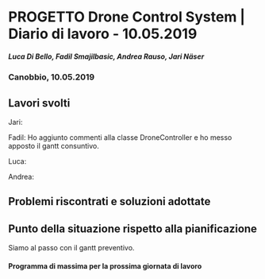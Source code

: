 # PROGETTO Drone Control System | Diario di lavoro - 10.05.2019
##### Luca Di Bello, Fadil Smajilbasic, Andrea Rauso, Jari Näser
### Canobbio, 10.05.2019

## Lavori svolti

Jari:

Fadil:
Ho aggiunto commenti alla classe DroneController e ho messo apposto il gantt consuntivo.

Luca:

Andrea:



## Problemi riscontrati e soluzioni adottate

## Punto della situazione rispetto alla pianificazione
Siamo al passo con il gantt preventivo.

#### Programma di massima per la prossima giornata di lavoro
